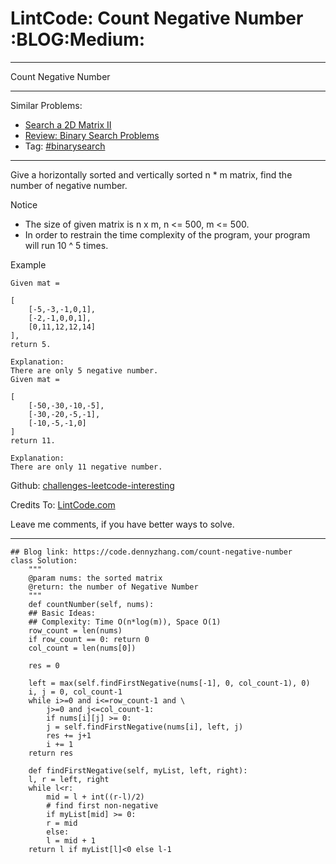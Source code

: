 
# LintCode: Count Negative Number     :BLOG:Medium:

---

Count Negative Number  

---

Similar Problems:  

-   [Search a 2D Matrix II](https://code.dennyzhang.com/search-a-2d-matrix-ii)
-   [Review: Binary Search Problems](https://code.dennyzhang.com/review-binarysearch)
-   Tag: [#binarysearch](https://code.dennyzhang.com/tag/binarysearch)

---

Give a horizontally sorted and vertically sorted n \* m matrix, find the number of negative number.  

Notice  

-   The size of given matrix is n x m, n <= 500, m <= 500.
-   In order to restrain the time complexity of the program, your program will run 10 ^ 5 times.

Example  

    Given mat =
    
    [
        [-5,-3,-1,0,1],
        [-2,-1,0,0,1],
        [0,11,12,12,14]
    ],
    return 5.

    Explanation:
    There are only 5 negative number.
    Given mat =
    
    [
        [-50,-30,-10,-5],
        [-30,-20,-5,-1],
        [-10,-5,-1,0]
    ]
    return 11.
    
    Explanation:
    There are only 11 negative number.

Github: [challenges-leetcode-interesting](https://github.com/DennyZhang/challenges-leetcode-interesting/tree/master/problems/count-negative-number)  

Credits To: [LintCode.com](http://www.lintcode.com/en/problem/count-negative-number/)  

Leave me comments, if you have better ways to solve.  

---

    ## Blog link: https://code.dennyzhang.com/count-negative-number
    class Solution:
        """
        @param nums: the sorted matrix
        @return: the number of Negative Number
        """
        def countNumber(self, nums):
    	## Basic Ideas:
    	## Complexity: Time O(n*log(m)), Space O(1)
    	row_count = len(nums)
    	if row_count == 0: return 0
    	col_count = len(nums[0])
    
    	res = 0
    
    	left = max(self.findFirstNegative(nums[-1], 0, col_count-1), 0)
    	i, j = 0, col_count-1
    	while i>=0 and i<=row_count-1 and \
    	    j>=0 and j<=col_count-1:
    	    if nums[i][j] >= 0:
    		j = self.findFirstNegative(nums[i], left, j)
    	    res += j+1
    	    i += 1
    	return res
    
        def findFirstNegative(self, myList, left, right):
    	l, r = left, right
    	while l<r:
    	    mid = l + int((r-l)/2)
    	    # find first non-negative
    	    if myList[mid] >= 0:
    		r = mid
    	    else:
    		l = mid + 1
    	return l if myList[l]<0 else l-1

